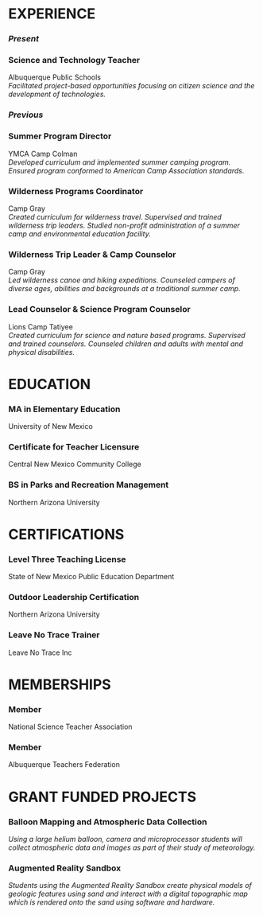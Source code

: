 # EXPERIENCE
### *Present*

### Science and Technology Teacher
Albuquerque Public Schools  
*Facilitated project-based opportunities focusing on citizen science and the development of technologies.*

### *Previous*

### Summer Program Director
YMCA Camp Colman  
*Developed curriculum and implemented summer camping program. Ensured program conformed to American Camp Association standards.*
### Wilderness Programs Coordinator
Camp Gray  
*Created curriculum for wilderness travel. Supervised and trained wilderness trip leaders. Studied non-profit administration of a summer camp and environmental education facility.*
### Wilderness Trip Leader & Camp Counselor
Camp Gray  
*Led wilderness canoe and hiking expeditions. Counseled campers of diverse ages, abilities and backgrounds at a traditional summer camp.*
### Lead Counselor & Science Program Counselor
Lions Camp Tatiyee  
*Created curriculum for science and nature based programs. Supervised and trained counselors. Counseled children and adults with mental and physical disabilities.*

# EDUCATION
### MA in Elementary Education
University of New Mexico
### Certificate for Teacher Licensure
Central New Mexico Community College
### BS in Parks and Recreation Management
Northern Arizona University

# CERTIFICATIONS
### Level Three Teaching License
State of New Mexico Public Education Department
### Outdoor Leadership Certification
Northern Arizona University
### Leave No Trace Trainer
Leave No Trace Inc

# MEMBERSHIPS
### Member
National Science Teacher Association
### Member
Albuquerque Teachers Federation

# GRANT FUNDED PROJECTS
### Balloon Mapping and Atmospheric Data Collection  
*Using a large helium balloon, camera  and microprocessor students will collect atmospheric data and images as part of their study of meteorology.*
### Augmented Reality Sandbox  
*Students using the Augmented Reality Sandbox create physical models of geologic features using sand and interact with a digital topographic map which is rendered onto the sand using software and hardware.*
